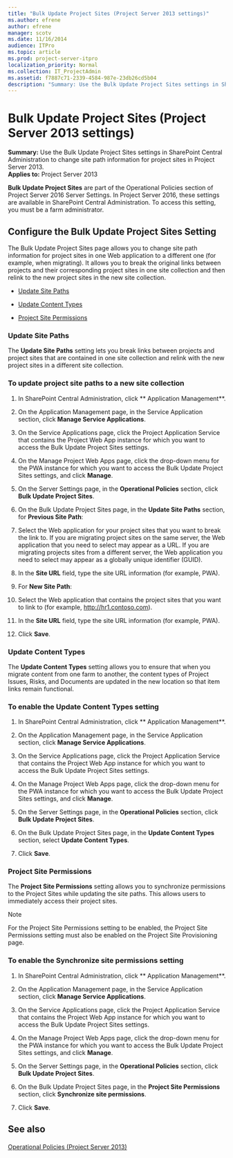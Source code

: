 ```yaml
---
title: "Bulk Update Project Sites (Project Server 2013 settings)"
ms.author: efrene
author: efrene
manager: scotv
ms.date: 11/16/2014
audience: ITPro
ms.topic: article
ms.prod: project-server-itpro
localization_priority: Normal
ms.collection: IT_ProjectAdmin
ms.assetid: f7887c71-2339-4584-987e-23db26cd5b04
description: "Summary: Use the Bulk Update Project Sites settings in SharePoint Central Administration to change site path information for project sites in Project Server 2013."
---
```


# Bulk Update Project Sites (Project Server 2013 settings)
 
 **Summary:** Use the Bulk Update Project Sites settings in SharePoint Central Administration to change site path information for project sites in Project Server 2013.<br/>
**Applies to:** Project Server 2013
  
  
 **Bulk Update Project Sites** are part of the Operational Policies section of Project Server 2016 Server Settings. In Project Server 2016, these settings are available in SharePoint Central Administration. To access this setting, you must be a farm administrator.
  
## Configure the Bulk Update Project Sites Setting

The Bulk Update Project Sites page allows you to change site path information for project sites in one Web application to a different one (for example, when migrating). It allows you to break the original links between projects and their corresponding project sites in one site collection and then relink to the new project sites in the new site collection.
  
- [Update Site Paths](#section1)
    
- [Update Content Types](#section2)
    
- [Project Site Permissions](#section3)
    
### Update Site Paths
<a name="section1"> </a>

The **Update Site Paths** setting lets you break links between projects and project sites that are contained in one site collection and relink with the new project sites in a different site collection.
  
### To update project site paths to a new site collection

1. In SharePoint Central Administration, click ** Application Management**.
    
2. On the Application Management page, in the Service Application section, click **Manage Service Applications**.
    
3. On the Service Applications page, click the Project Application Service that contains the Project Web App instance for which you want to access the Bulk Update Project Sites settings.
    
4. On the Manage Project Web Apps page, click the drop-down menu for the PWA instance for which you want to access the Bulk Update Project Sites settings, and click **Manage**.
    
5. On the Server Settings page, in the **Operational Policies** section, click **Bulk Update Project Sites**.
    
6. On the Bulk Update Project Sites page, in the **Update Site Paths** section, for **Previous Site Path**:
    
1. Select the Web application for your project sites that you want to break the link to. If you are migrating project sites on the same server, the Web application that you need to select may appear as a URL. If you are migrating projects sites from a different server, the Web application you need to select may appear as a globally unique identifier (GUID).
    
2. In the **Site URL** field, type the site URL information (for example, PWA).
    
7. For **New Site Path**:
    
1. Select the Web application that contains the project sites that you want to link to (for example, http://hr1.contoso.com).
    
2. In the **Site URL** field, type the site URL information (for example, PWA).
    
8. Click **Save**.
    
### Update Content Types
<a name="section2"> </a>

The **Update Content Types** setting allows you to ensure that when you migrate content from one farm to another, the content types of Project Issues, Risks, and Documents are updated in the new location so that item links remain functional.
  
### To enable the Update Content Types setting

1. In SharePoint Central Administration, click ** Application Management**.
    
2. On the Application Management page, in the Service Application section, click **Manage Service Applications**.
    
3. On the Service Applications page, click the Project Application Service that contains the Project Web App instance for which you want to access the Bulk Update Project Sites settings.
    
4. On the Manage Project Web Apps page, click the drop-down menu for the PWA instance for which you want to access the Bulk Update Project Sites settings, and click **Manage**.
    
5. On the Server Settings page, in the **Operational Policies** section, click **Bulk Update Project Sites**.
    
6. On the Bulk Update Project Sites page, in the **Update Content Types** section, select **Update Content Types**.
    
7. Click **Save**.
    
### Project Site Permissions
<a name="section3"> </a>

The **Project Site Permissions** setting allows you to synchronize permissions to the Project Sites while updating the site paths. This allows users to immediately access their project sites.
  
> [!NOTE]
> For the Project Site Permissions setting to be enabled, the Project Site Permissions setting must also be enabled on the Project Site Provisioning page. 
  
### To enable the Synchronize site permissions setting

1. In SharePoint Central Administration, click ** Application Management**.
    
2. On the Application Management page, in the Service Application section, click **Manage Service Applications**.
    
3. On the Service Applications page, click the Project Application Service that contains the Project Web App instance for which you want to access the Bulk Update Project Sites settings.
    
4. On the Manage Project Web Apps page, click the drop-down menu for the PWA instance for which you want to access the Bulk Update Project Sites settings, and click **Manage**.
    
5. On the Server Settings page, in the **Operational Policies** section, click **Bulk Update Project Sites**.
    
6. On the Bulk Update Project Sites page, in the **Project Site Permissions** section, click **Synchronize site permissions**.
    
7. Click **Save**.
    
## See also

#### 

[Operational Policies (Project Server 2013)](http://technet.microsoft.com/library/4176c89e-c8ed-4ac3-b4d8-f611a3586f06.aspx)

